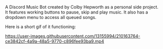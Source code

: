 A Discord Music Bot created by Colby Hepworth as a personal side project. It features working buttons to pause, skip and play music. It also has a dropdown menu to access all queued songs.

Here is a short gif of it functioning:



https://user-images.githubusercontent.com/13155994/210163764-ce3842cf-4a9a-48a5-9770-c896fee93ba9.mp4


